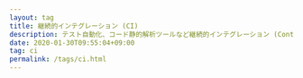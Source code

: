 ```yaml
---
layout: tag
title: 継続的インテグレーション (CI)
description: テスト自動化、コード静的解析ツールなど継続的インテグレーション (Continuous Integration) に関連した技術基盤の記事です。
date: 2020-01-30T09:55:04+09:00
tag: ci
permalink: /tags/ci.html
---
```

